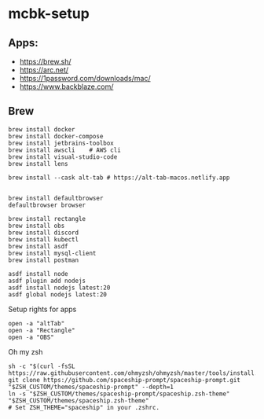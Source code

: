 # mcbk-setup

## Apps:
* https://brew.sh/
* https://arc.net/
* https://1password.com/downloads/mac/
* https://www.backblaze.com/

## Brew
```shell
brew install docker
brew install docker-compose
brew install jetbrains-toolbox
brew install awscli    # AWS cli
brew install visual-studio-code
brew install lens

brew install --cask alt-tab # https://alt-tab-macos.netlify.app


brew install defaultbrowser 
defaultbrowser browser

brew install rectangle
brew install obs
brew install discord
brew install kubectl
brew install asdf
brew install mysql-client
brew install postman

asdf install node
asdf plugin add nodejs
asdf install nodejs latest:20
asdf global nodejs latest:20
```

Setup rights for apps
```shell
open -a "altTab"
open -a "Rectangle"
open -a "OBS"

```

Oh my zsh
```shell
sh -c "$(curl -fsSL https://raw.githubusercontent.com/ohmyzsh/ohmyzsh/master/tools/install.sh)"  
git clone https://github.com/spaceship-prompt/spaceship-prompt.git "$ZSH_CUSTOM/themes/spaceship-prompt" --depth=1
ln -s "$ZSH_CUSTOM/themes/spaceship-prompt/spaceship.zsh-theme" "$ZSH_CUSTOM/themes/spaceship.zsh-theme"
# Set ZSH_THEME="spaceship" in your .zshrc.
```
